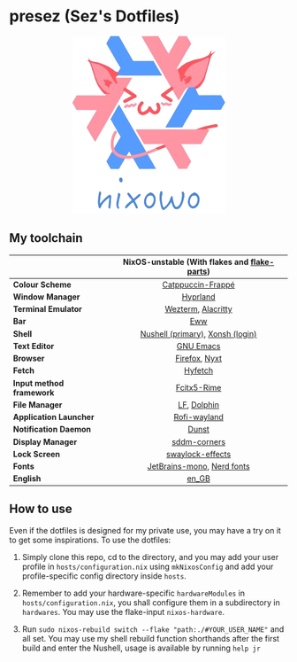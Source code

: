 # presez (Sez's Dotfiles)

<p align="center"><img src="https://github.com/sezryo/presez/blob/main/assets/icons/nixowo.png"></p>

## My toolchain
|                            | NixOS-unstable (With flakes and [flake-parts](https://github.com/hercules-ci/flake-parts))                                                                                    |
|----------------------------|:-----------------------------------------------------------------------------------------------------------:|
| **Colour Scheme**          | [Catppuccin-Frappé](https://github.com/catppuccin/catppuccin)                                               |
| **Window Manager**         | [Hyprland](https://github.com/hyprwm/Hyprland)                                                              |
| **Terminal Emulator**      | [Wezterm](https://wezfurlong.org/wezterm/), [Alacritty](https://github.com/alacritty/alacritty)             |
| **Bar**                    | [Eww](https://github.com/elkowar/eww)                                                                       |
| **Shell**                  | [Nushell (primary)](https://github.com/nushell/nushell), [Xonsh (login)](https://github.com/xonsh/xonsh)    |
| **Text Editor**            | [GNU Emacs](https://www.gnu.org/software/emacs/)                                                            |
| **Browser**                | [Firefox](www.mozilla.org/en-GB/), [Nyxt](https://nyxt.atlas.engineer/)                                     |
| **Fetch**                  | [Hyfetch](https://github.com/hykilpikonna/hyfetch)                                                          |
| **Input method framework** | [Fcitx5-Rime](https://github.com/fcitx/fcitx5-rime)                                                         |
| **File Manager**           | [LF](https://github.com/gokcehan/lf), [Dolphin](https://apps.kde.org/en-gb/dolphin/)                        |
| **Application Launcher**   | [Rofi-wayland](https://github.com/lbonn/rofi)                                                               |
| **Notification Daemon**    | [Dunst](https://github.com/dunst-project/dunst)                                                             |
| **Display Manager**        | [sddm-corners](https://github.com/aczw/sddm-theme-corners)                                                  |
| **Lock Screen**            | [swaylock-effects](https://github.com/mortie/swaylock-effects)                                              |
| **Fonts**                  | [JetBrains-mono](https://www.jetbrains.com/lp/mono/), [Nerd fonts](https://github.com/ryanoasis/nerd-fonts) |
| **English**                | [en_GB](https://www.bbc.com/culture/article/20170904-how-americanisms-are-killing-the-english-language)     |

## How to use

Even if the dotfiles is designed for my private use, you may have a try on it to get some inspirations. To use the dotfiles:

1. Simply clone this repo, cd to the directory, and you may add your user profile in `hosts/configuration.nix` using `mkNixosConfig` and add your profile-specific config directory inside `hosts`.

2. Remember to add your hardware-specific `hardwareModules` in `hosts/configuration.nix`, you shall configure them in a subdirectory in `hardwares`. You may use the flake-input `nixos-hardware`. 

2. Run `sudo nixos-rebuild switch --flake "path:./#YOUR_USER_NAME"` and all set. You may use my shell rebuild function shorthands after the first build and enter the Nushell, usage is available by running `help jr`
